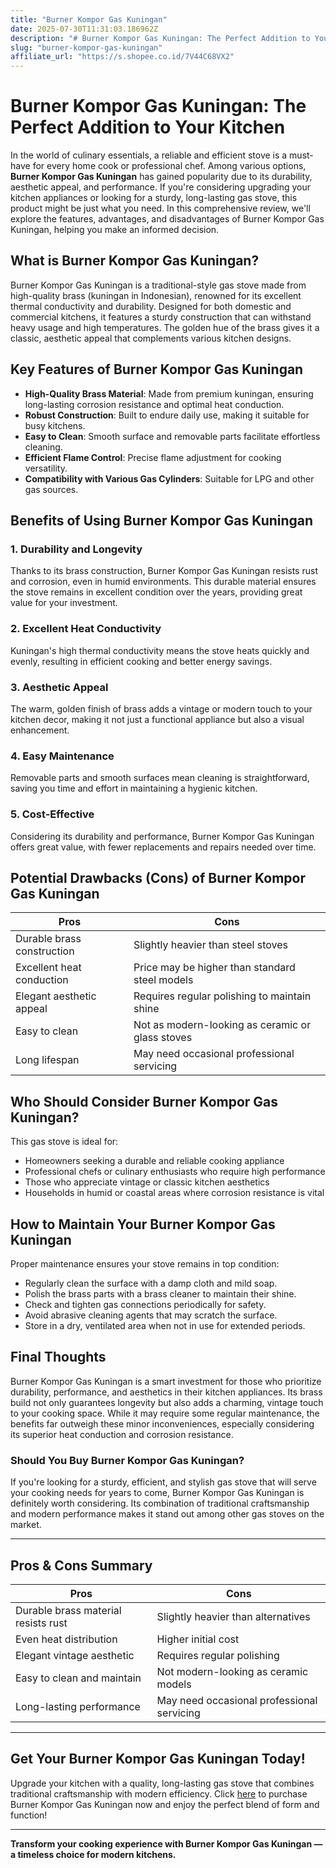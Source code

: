 ```yaml
---
title: "Burner Kompor Gas Kuningan"
date: 2025-07-30T11:31:03.186962Z
description: "# Burner Kompor Gas Kuningan: The Perfect Addition to Your Kitchen..."
slug: "burner-kompor-gas-kuningan"
affiliate_url: "https://s.shopee.co.id/7V44C68VX2"
---
```

# Burner Kompor Gas Kuningan: The Perfect Addition to Your Kitchen

In the world of culinary essentials, a reliable and efficient stove is a must-have for every home cook or professional chef. Among various options, **Burner Kompor Gas Kuningan** has gained popularity due to its durability, aesthetic appeal, and performance. If you're considering upgrading your kitchen appliances or looking for a sturdy, long-lasting gas stove, this product might be just what you need. In this comprehensive review, we'll explore the features, advantages, and disadvantages of Burner Kompor Gas Kuningan, helping you make an informed decision.

## What is Burner Kompor Gas Kuningan?

Burner Kompor Gas Kuningan is a traditional-style gas stove made from high-quality brass (kuningan in Indonesian), renowned for its excellent thermal conductivity and durability. Designed for both domestic and commercial kitchens, it features a sturdy construction that can withstand heavy usage and high temperatures. The golden hue of the brass gives it a classic, aesthetic appeal that complements various kitchen designs.

## Key Features of Burner Kompor Gas Kuningan

- **High-Quality Brass Material**: Made from premium kuningan, ensuring long-lasting corrosion resistance and optimal heat conduction.
- **Robust Construction**: Built to endure daily use, making it suitable for busy kitchens.
- **Easy to Clean**: Smooth surface and removable parts facilitate effortless cleaning.
- **Efficient Flame Control**: Precise flame adjustment for cooking versatility.
- **Compatibility with Various Gas Cylinders**: Suitable for LPG and other gas sources.

## Benefits of Using Burner Kompor Gas Kuningan

### 1. Durability and Longevity

Thanks to its brass construction, Burner Kompor Gas Kuningan resists rust and corrosion, even in humid environments. This durable material ensures the stove remains in excellent condition over the years, providing great value for your investment.

### 2. Excellent Heat Conductivity

Kuningan's high thermal conductivity means the stove heats quickly and evenly, resulting in efficient cooking and better energy savings.

### 3. Aesthetic Appeal

The warm, golden finish of brass adds a vintage or modern touch to your kitchen decor, making it not just a functional appliance but also a visual enhancement.

### 4. Easy Maintenance

Removable parts and smooth surfaces mean cleaning is straightforward, saving you time and effort in maintaining a hygienic kitchen.

### 5. Cost-Effective

Considering its durability and performance, Burner Kompor Gas Kuningan offers great value, with fewer replacements and repairs needed over time.

## Potential Drawbacks (Cons) of Burner Kompor Gas Kuningan

| Pros | Cons |
|---|---|
| Durable brass construction | Slightly heavier than steel stoves |
| Excellent heat conduction | Price may be higher than standard steel models |
| Elegant aesthetic appeal | Requires regular polishing to maintain shine |
| Easy to clean | Not as modern-looking as ceramic or glass stoves |
| Long lifespan | May need occasional professional servicing |

## Who Should Consider Burner Kompor Gas Kuningan?

This gas stove is ideal for:

- Homeowners seeking a durable and reliable cooking appliance
- Professional chefs or culinary enthusiasts who require high performance
- Those who appreciate vintage or classic kitchen aesthetics
- Households in humid or coastal areas where corrosion resistance is vital

## How to Maintain Your Burner Kompor Gas Kuningan

Proper maintenance ensures your stove remains in top condition:

- Regularly clean the surface with a damp cloth and mild soap.
- Polish the brass parts with a brass cleaner to maintain their shine.
- Check and tighten gas connections periodically for safety.
- Avoid abrasive cleaning agents that may scratch the surface.
- Store in a dry, ventilated area when not in use for extended periods.

## Final Thoughts

Burner Kompor Gas Kuningan is a smart investment for those who prioritize durability, performance, and aesthetics in their kitchen appliances. Its brass build not only guarantees longevity but also adds a charming, vintage touch to your cooking space. While it may require some regular maintenance, the benefits far outweigh these minor inconveniences, especially considering its superior heat conduction and corrosion resistance.

### Should You Buy Burner Kompor Gas Kuningan?

If you're looking for a sturdy, efficient, and stylish gas stove that will serve your cooking needs for years to come, Burner Kompor Gas Kuningan is definitely worth considering. Its combination of traditional craftsmanship and modern performance makes it stand out among other gas stoves on the market.

---

## Pros & Cons Summary

| Pros | Cons |
|---|---|
| Durable brass material resists rust | Slightly heavier than alternatives |
| Even heat distribution | Higher initial cost |
| Elegant vintage aesthetic | Requires regular polishing |
| Easy to clean and maintain | Not modern-looking as ceramic models |
| Long-lasting performance | May need occasional professional servicing |

---

## Get Your Burner Kompor Gas Kuningan Today!

Upgrade your kitchen with a quality, long-lasting gas stove that combines traditional craftsmanship with modern efficiency. Click [here](https://s.shopee.co.id/7V44C68VX2) to purchase Burner Kompor Gas Kuningan now and enjoy the perfect blend of form and function!

---

**Transform your cooking experience with Burner Kompor Gas Kuningan — a timeless choice for modern kitchens.**